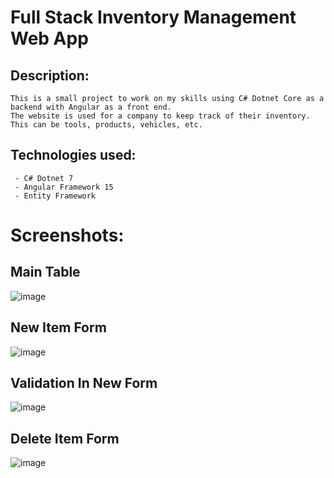 # Full Stack Inventory Management Web App

<!-- ## [Video Demo](https://youtube.com/) -->

## Description:

    This is a small project to work on my skills using C# Dotnet Core as a backend with Angular as a front end.
    The website is used for a company to keep track of their inventory.
    This can be tools, products, vehicles, etc.

## Technologies used:

     - C# Dotnet 7
     - Angular Framework 15
     - Entity Framework

# Screenshots:
## Main Table
![image](https://i.imgur.com/eZTVXsN.png)
## New Item Form
![image](https://i.imgur.com/s6BBjqd.png)
## Validation In New Form
![image](https://i.imgur.com/FLepTyv.png)
## Delete Item Form
![image](https://i.imgur.com/YvCL5Lr.png)